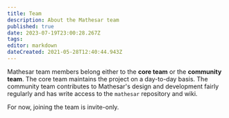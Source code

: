 ```yaml
---
title: Team
description: About the Mathesar team
published: true
date: 2023-07-19T23:00:28.267Z
tags: 
editor: markdown
dateCreated: 2021-05-28T12:40:44.943Z
---
```


Mathesar team members belong either to the **core team** or the **community team**. The core team maintains the project on a day-to-day basis. The community team contributes to Mathesar's design and development fairly regularly and has write access to the `mathesar` repository and wiki.

For now, joining the team is invite-only.